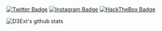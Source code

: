 [![Twitter Badge](https://img.shields.io/twitter/follow/d3ext?color=blue&logo=Twitter&style=for-the-badge&link=https://twitter.com/d3ext)](https://twitter.com/d3ext) [![Instagram Badge](https://img.shields.io/twitter/follow/D3Ext?color=blue&logo=Instagram&style=for-the-badge&link=https://instagram.com/d3ext)](https://instagram.com/d3ext) [![HackTheBox Badge](https://img.shields.io/twitter/follow/D3Ext?color=blue&logo=HackThebox&style=for-the-badge&link=https://app.hackthebox.com/profile/784606)](https://app.hackthebox.com/profile/784606)

![D3Ext's github stats](https://github-readme-stats.vercel.app/api?username=D3Ext&show_icons=true)

